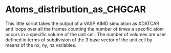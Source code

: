 # Atoms_distribution_as_CHGCAR
This little script takes the output of a VASP AIMD simulation as XDATCAR and loops over all the frames counting the number of times a specific atom occurs in a specific volume of the unit cell. The number of volumes are user defined in terms of subdivision of the 3 base vector of the unit cell by means of the nx, ny, nz variables. 
